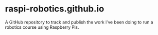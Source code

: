 # raspi-robotics.github.io

A GitHub repository to track and publish the work I've been doing to run a robotics course using Raspberry Pis. 
